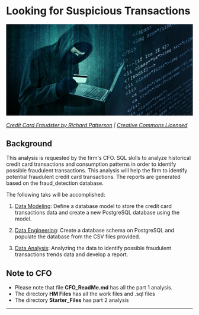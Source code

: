 # Looking for Suspicious Transactions

![Credit card fraudster](Images/credit_card_fraudster.jpg) 

*[Credit Card Fraudster by Richard Patterson](https://www.flickr.com/photos/136770128@N07/42252105582/) | [Creative Commons Licensed](https://creativecommons.org/licenses/by/2.0/)*

## Background

This analysis is requested by the firm's CFO. SQL skills to analyze historical credit card transactions and consumption patterns in order to identify possible fraudulent transactions. This analysis will help the firm to identify potential fraudulent credit card transactions. The reports are generated based on the fraud_detection database.

The following taks will be accomplished:

1. [Data Modeling](#Data-Modeling):
        Define a database model to store the credit card transactions data and create a new PostgreSQL database using the model.

2. [Data Engineering](#Data-Engineering): 
        Create a database schema on PostgreSQL and populate the database from the CSV files provided.

3. [Data Analysis](#Data-Analysis): 
        Analyzing the data to identify possible fraudulent transactions trends data and develop a report.



## Note to CFO
  - Please note that file **CFO_ReadMe.md** has all the part 1 analysis. 
  - The directory **HM Files** has all the work files and .sql files
  - The directory **Starter_Files** has part 2 analysis




---
